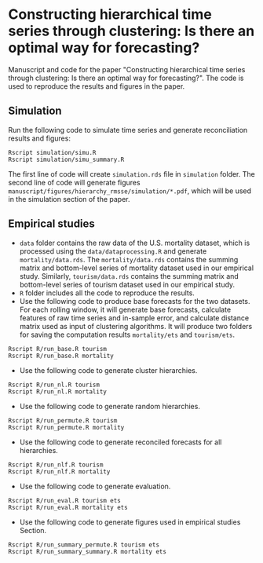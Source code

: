 # Constructing hierarchical time series through clustering: Is there an optimal way for forecasting?

Manuscript and code for the paper "Constructing hierarchical time series through clustering: Is there an optimal way for forecasting?". The code is used to reproduce the results and figures in the paper.


## Simulation

Run the following code to simulate time series and generate reconciliation results and figures:

```shell
Rscript simulation/simu.R
Rscript simulation/simu_summary.R
```

The first line of code will create `simulation.rds` file in `simulation` folder. The second line of code will generate figures `manuscript/figures/hierarchy_rmsse/simulation/*.pdf`, which will be used in the simulation section of the paper.


## Empirical studies

- `data` folder contains the raw data of the U.S. mortality dataset, which is processed using the `data/dataprocessing.R` and generate `mortality/data.rds`. The `mortality/data.rds` contains the summing matrix and bottom-level series of mortality dataset used in our empirical study. Similarly, `tourism/data.rds` contains the summing matrix and bottom-level series of tourism dataset used in our empirical study.
- `R` folder includes all the code to reproduce the results.
- Use the following code to produce base forecasts for the two datasets. For each rolling window, it will generate base forecasts, calculate features of raw time series and in-sample error, and calculate distance matrix used as input of clustering algorithms. It will produce two folders for saving the computation results `mortality/ets` and `tourism/ets`.

```shell
Rscript R/run_base.R tourism
Rscript R/run_base.R mortality
```

- Use the following code to generate cluster hierarchies.

```shell
Rscript R/run_nl.R tourism
Rscript R/run_nl.R mortality
```

- Use the following code to generate random hierarchies.

```shell
Rscript R/run_permute.R tourism
Rscript R/run_permute.R mortality
```

- Use the following code to generate reconciled forecasts for all hierarchies.

```shell
Rscript R/run_nlf.R tourism
Rscript R/run_nlf.R mortality
```

- Use the following code to generate evaluation.

```shell
Rscript R/run_eval.R tourism ets
Rscript R/run_eval.R mortality ets
```


- Use the following code to generate figures used in empirical studies Section.

```shell
Rscript R/run_summary_permute.R tourism ets
Rscript R/run_summary_summary.R mortality ets
```